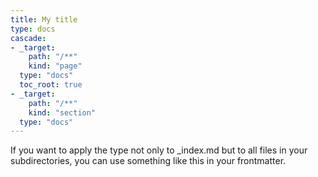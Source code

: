 ```yaml
---
title: My title
type: docs
cascade:
- _target:
    path: "/**"
    kind: "page"
  type: "docs"
  toc_root: true
- _target:
    path: "/**"
    kind: "section"
  type: "docs"
--- 
```


If you want to apply the type not only to _index.md but to all files in your subdirectories, you can use something like this in your frontmatter.


